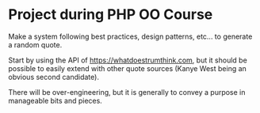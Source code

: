 # Project during PHP OO Course

Make a system following best practices, design patterns, etc... to generate a random quote.

Start by using the API of https://whatdoestrumthink.com, but it should be possible to easily extend with other quote sources (Kanye West being an obvious second candidate).

There will be over-engineering, but it is generally to convey a purpose in manageable bits and pieces.

